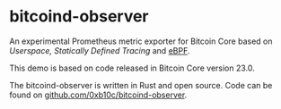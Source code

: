# bitcoind-observer

An experimental Prometheus metric exporter for Bitcoin Core based on _Userspace,
Statically Defined Tracing_ and [eBPF](https://ebpf.io).

This demo is based on code released in Bitcoin Core version 23.0.

The bitcoind-observer is written in Rust and open source. Code can be found on
[github.com/0xb10c/bitcoind-observer](https://github.com/0xb10c/bitcoind-observer).
